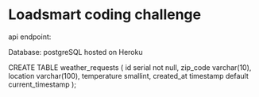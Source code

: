 Loadsmart coding challenge
==========================

api endpoint:



Database:
postgreSQL hosted on Heroku

CREATE TABLE weather_requests (
  id serial not null,
  zip_code varchar(10),
  location varchar(100),
  temperature smallint,
  created_at timestamp default current_timestamp
);